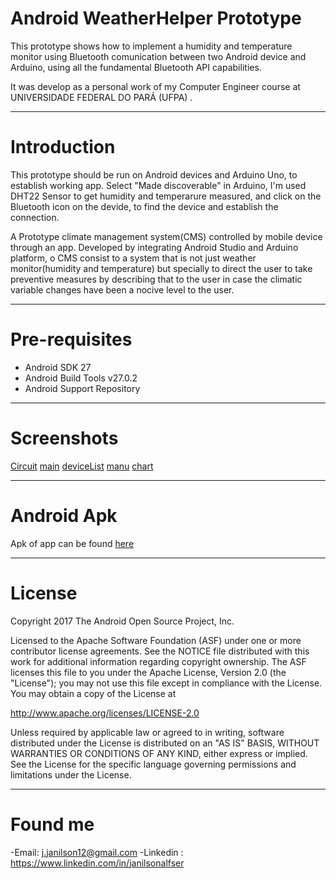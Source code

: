 
# Android WeatherHelper Prototype

This prototype shows how to implement a humidity and temperature monitor using Bluetooth comunication between two Android device and Arduino, using
all the fundamental Bluetooth API capabilities.

It was develop as a personal work of my Computer Engineer course at UNIVERSIDADE FEDERAL DO PARÁ (UFPA) .

---
# Introduction


This prototype should be run on Android devices and Arduino Uno, to establish working app. Select "Made discoverable" in Arduino, I'm used DHT22 Sensor to get humidity and temperarure measured, and click
on the Bluetooth icon on the devide, to find the device and establish the connection.

A Prototype climate management system(CMS) controlled by mobile device through an app. 
Developed  by integrating Android Studio and Arduino platform, 
o CMS consist to a system that is not just weather monitor(humidity and temperature) 
but specially to direct the user to take preventive measures 
by describing that to the user in case the climatic variable changes have been a nocive level to the user.

---
# Pre-requisites

- Android SDK 27
- Android Build Tools v27.0.2
- Android Support Repository

---
# Screenshots

[Circuit](./screenshots/circuit.PNG)
[main](./screenshots/mainActivity.jpeg)
[deviceList](./screenshots/btSearch.jpeg)
[manu](./screenshots/menu.jpeg)
[chart](./screenshots/chart.jpeg)

---
# Android Apk

Apk of app can be found [here](./App/build/outputs/apk/debug/App-debug.apk) 

---
# License

Copyright 2017 The Android Open Source Project, Inc.

Licensed to the Apache Software Foundation (ASF) under one or more contributor
license agreements.  See the NOTICE file distributed with this work for
additional information regarding copyright ownership.  The ASF licenses this
file to you under the Apache License, Version 2.0 (the "License"); you may not
use this file except in compliance with the License.  You may obtain a copy of
the License at

http://www.apache.org/licenses/LICENSE-2.0

Unless required by applicable law or agreed to in writing, software
distributed under the License is distributed on an "AS IS" BASIS, WITHOUT
WARRANTIES OR CONDITIONS OF ANY KIND, either express or implied.  See the
License for the specific language governing permissions and limitations under
the License.

---
# Found me
-Email: j.janilson12@gmail.com
-Linkedin : https://www.linkedin.com/in/janilsonalfser

